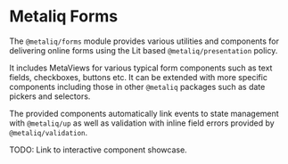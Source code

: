 # Metaliq Forms

The `@metaliq/forms` module provides various utilities and components for delivering online forms using the Lit based `@metaliq/presentation` policy.

It includes MetaViews for various typical form components such as text fields, checkboxes, buttons etc. It can be extended with more specific components including those in other `@metaliq` packages such as date pickers and selectors.

The provided components automatically link events to state management with `@metaliq/up`  as well as validation with inline field errors provided by `@metaliq/validation`.

TODO: Link to interactive component showcase.
